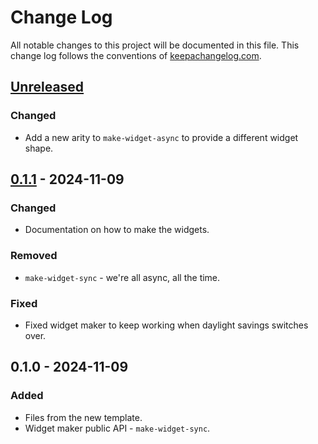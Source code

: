 # Change Log
All notable changes to this project will be documented in this file. This change log follows the conventions of [keepachangelog.com](http://keepachangelog.com/).

## [Unreleased]
### Changed
- Add a new arity to `make-widget-async` to provide a different widget shape.

## [0.1.1] - 2024-11-09
### Changed
- Documentation on how to make the widgets.

### Removed
- `make-widget-sync` - we're all async, all the time.

### Fixed
- Fixed widget maker to keep working when daylight savings switches over.

## 0.1.0 - 2024-11-09
### Added
- Files from the new template.
- Widget maker public API - `make-widget-sync`.

[Unreleased]: https://github.com/clj-slack-sample/clj-slack-sample/compare/0.1.1...HEAD
[0.1.1]: https://github.com/clj-slack-sample/clj-slack-sample/compare/0.1.0...0.1.1
